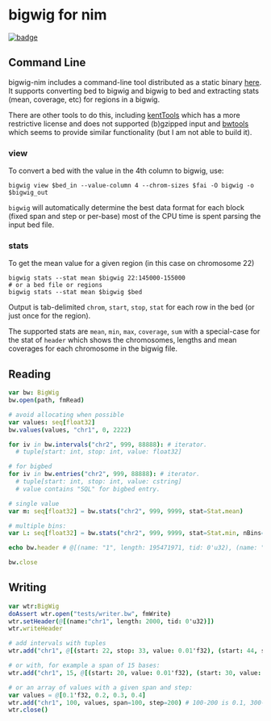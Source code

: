 # bigwig for nim

[![badge](https://img.shields.io/badge/docs-latest-blue.svg)](https://brentp.github.io/bigwig-nim/lib.html)

## Command Line

bigwig-nim includes a command-line tool distributed as a static binary [here](https://github.com/brentp/bigwig-nim/releases/latest).
It supports converting bed to bigwig and bigwig to bed and extracting stats (mean, coverage, etc) for regions in a bigwig.

There are other tools to do this, including [kentTools](https://hgwdev.gi.ucsc.edu/~kent/src/) which has a more restrictive license and does not supported (b)gzipped input and [bwtools](https://github.com/CRG-Barcelona/bwtool) which seems to provide similar functionality (but I am not able to build it).


### view 

To convert a bed with the value in the 4th column to bigwig, use:

```Shell
bigwig view $bed_in --value-column 4 --chrom-sizes $fai -O bigwig -o $bigwig_out
```
`bigwig` will automatically determine the best data format for each block (fixed span and step or per-base) most of the
CPU time is spent parsing the input bed file.

### stats

To get the mean value for a given region (in this case on chromosome 22)

```Shell
bigwig stats --stat mean $bigwig 22:145000-155000
# or a bed file or regions
bigwig stats --stat mean $bigwig $bed
```

Output is tab-delimited `chrom`, `start`, `stop`, `stat` for each row in the bed (or just once for the region).

The supported stats are `mean`, `min`, `max`, `coverage`, `sum` with a special-case for the stat of `header` which
shows the chromosomes, lengths and mean coverages for each chromosome in the bigwig file.


## Reading

```Nim
var bw: BigWig
bw.open(path, fmRead)

# avoid allocating when possible
var values: seq[float32]
bw.values(values, "chr1", 0, 2222)

for iv in bw.intervals("chr2", 999, 88888): # iterator.
  # tuple[start: int, stop: int, value: float32]

# for bigbed
for iv in bw.entries("chr2", 999, 88888): # iterator.
  # tuple[start: int, stop: int, value: cstring]
  # value contains "SQL" for bigbed entry.

# single value
var m: seq[float32] = bw.stats("chr2", 999, 9999, stat=Stat.mean)

# multiple bins:
var L: seq[float32] = bw.stats("chr2", 999, 9999, stat=Stat.min, nBins=10)

echo bw.header # @[(name: "1", length: 195471971, tid: 0'u32), (name: "10", length: 130694993, tid: 1'u32)]

bw.close
```

## Writing

```Nim
var wtr:BigWig
doAssert wtr.open("tests/writer.bw", fmWrite)
wtr.setHeader(@[(name:"chr1", length: 2000, tid: 0'u32)])
wtr.writeHeader

# add intervals with tuples
wtr.add("chr1", @[(start: 22, stop: 33, value: 0.01'f32), (start: 44, stop: 55, value: 155'f32)])

# or with, for example a span of 15 bases:
wtr.add("chr1", 15, @[(start: 20, value: 0.01'f32), (start: 30, value: 155'f32)])

# or an array of values with a given span and step:
var values = @[0.1'f32, 0.2, 0.3, 0.4]
wtr.add("chr1", 100, values, span=100, step=200) # 100-200 is 0.1, 300-400 is 0.2 ...
wtr.close()

```
